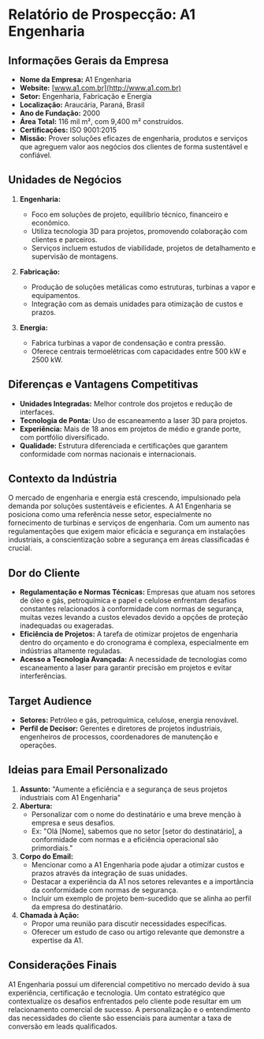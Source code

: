 # Relatório de Prospecção: A1 Engenharia

## Informações Gerais da Empresa
- **Nome da Empresa:** A1 Engenharia
- **Website:** [www.a1.com.br](http://www.a1.com.br)
- **Setor:** Engenharia, Fabricação e Energia
- **Localização:** Araucária, Paraná, Brasil
- **Ano de Fundação:** 2000
- **Área Total:** 116 mil m², com 9,400 m² construídos.
- **Certificações:** ISO 9001:2015
- **Missão:** Prover soluções eficazes de engenharia, produtos e serviços que agreguem valor aos negócios dos clientes de forma sustentável e confiável.
  
## Unidades de Negócios
1. **Engenharia:** 
   - Foco em soluções de projeto, equilíbrio técnico, financeiro e econômico.
   - Utiliza tecnologia 3D para projetos, promovendo colaboração com clientes e parceiros.
   - Serviços incluem estudos de viabilidade, projetos de detalhamento e supervisão de montagens.
  
2. **Fabricação:** 
   - Produção de soluções metálicas como estruturas, turbinas a vapor e equipamentos.
   - Integração com as demais unidades para otimização de custos e prazos.
  
3. **Energia:** 
   - Fabrica turbinas a vapor de condensação e contra pressão.
   - Oferece centrais termoelétricas com capacidades entre 500 kW e 2500 kW.

## Diferenças e Vantagens Competitivas
- **Unidades Integradas:** Melhor controle dos projetos e redução de interfaces.
- **Tecnologia de Ponta:** Uso de escaneamento a laser 3D para projetos.
- **Experiência:** Mais de 18 anos em projetos de médio e grande porte, com portfólio diversificado.
- **Qualidade:** Estrutura diferenciada e certificações que garantem conformidade com normas nacionais e internacionais.

## Contexto da Indústria
O mercado de engenharia e energia está crescendo, impulsionado pela demanda por soluções sustentáveis e eficientes. A A1 Engenharia se posiciona como uma referência nesse setor, especialmente no fornecimento de turbinas e serviços de engenharia. Com um aumento nas regulamentações que exigem maior eficácia e segurança em instalações industriais, a conscientização sobre a segurança em áreas classificadas é crucial. 

## Dor do Cliente
- **Regulamentação e Normas Técnicas:** Empresas que atuam nos setores de óleo e gás, petroquímica e papel e celulose enfrentam desafios constantes relacionados à conformidade com normas de segurança, muitas vezes levando a custos elevados devido a opções de proteção inadequadas ou exageradas.
- **Eficiência de Projetos:** A tarefa de otimizar projetos de engenharia dentro do orçamento e do cronograma é complexa, especialmente em indústrias altamente reguladas.
- **Acesso a Tecnologia Avançada:** A necessidade de tecnologias como escaneamento a laser para garantir precisão em projetos e evitar interferências.

## Target Audience
- **Setores:** Petróleo e gás, petroquímica, celulose, energia renovável.
- **Perfil de Decisor:** Gerentes e diretores de projetos industriais, engenheiros de processos, coordenadores de manutenção e operações.

## Ideias para Email Personalizado
1. **Assunto:** "Aumente a eficiência e a segurança de seus projetos industriais com A1 Engenharia"
2. **Abertura:**
   - Personalizar com o nome do destinatário e uma breve menção à empresa e seus desafios.
   - Ex: "Olá [Nome], sabemos que no setor [setor do destinatário], a conformidade com normas e a eficiência operacional são primordiais."
3. **Corpo do Email:**
   - Mencionar como a A1 Engenharia pode ajudar a otimizar custos e prazos através da integração de suas unidades.
   - Destacar a experiência da A1 nos setores relevantes e a importância da conformidade com normas de segurança.
   - Incluir um exemplo de projeto bem-sucedido que se alinha ao perfil da empresa do destinatário.
4. **Chamada à Ação:**
   - Propor uma reunião para discutir necessidades específicas.
   - Oferecer um estudo de caso ou artigo relevante que demonstre a expertise da A1.

## Considerações Finais
A1 Engenharia possui um diferencial competitivo no mercado devido à sua experiência, certificação e tecnologia. Um contato estratégico que contextualize os desafios enfrentados pelo cliente pode resultar em um relacionamento comercial de sucesso. A personalização e o entendimento das necessidades do cliente são essenciais para aumentar a taxa de conversão em leads qualificados.